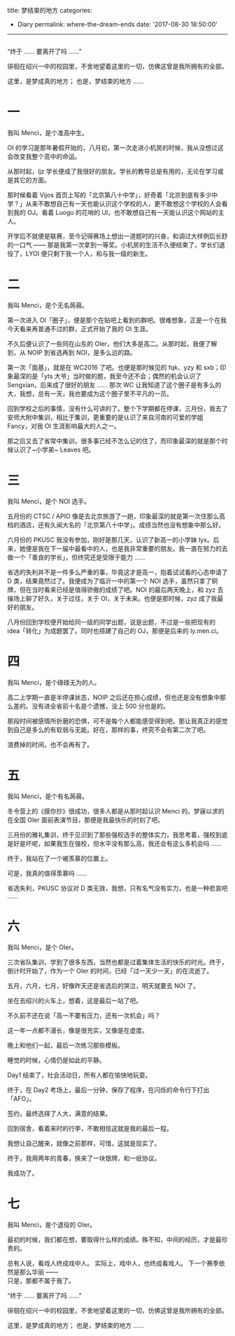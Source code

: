 title: 梦结束的地方
categories:
  - Diary
permalink: where-the-dream-ends
date: '2017-08-30 18:50:00'
---

<div style="width: 100%; text-align: center; "><div id="aplayer1" class="aplayer" style="width: 100%; max-width: 550px; text-align: left; display: inline-block; background: #fff; "></div></div>

<script>new APlayer({ element: document.getElementById('aplayer1'), narrow: false, autoplay: false, showlrc: 3, preload: 'metadata', mutex: true, theme: '#615754', music: { title: 'Artificial Emotions', author: '心华', url: 'https://menci-oi.upyun.menci.memset0.cn/music/ae/ae.ogg', pic: 'https://menci-oi.upyun.menci.memset0.cn/music/ae/ae.jpg', lrc: '/music/ae/ae.lrc' } });</script>

“终于 …… 要离开了吗 ……”

徘徊在绍兴一中的校园里，不舍地望着这里的一切，仿佛这曾是我所拥有的全部。

这里，是梦成真的地方；
也是，梦结束的地方 ……

<!-- more -->

# 一

我叫 Menci，是个准高中生。

OI 的学习是那年暑假开始的，八月初，第一次走进小机房的时候，我从没想过这会改变我整个高中的命运。

从那时起，ljz 学长便成了我很好的朋友。学长的教导总是有用的，无论在学习或是其它的方面。

那时候看着 Vijos 首页上写的「北京第八十中学」，好奇着「北京到底有多少中学？」从来不敢想自己有一天也能认识这个学校的人，更不敢想这个学校的人会看到我的 OJ。看着 Luogu 的花哨的 UI，也不敢想自己有一天能认识这个网站的主人。

开学后不就便是联赛，至今记得赛场上想出一道题时的兴奋，和调过大样例后长舒的一口气 —— 那是我第一次拿到一等奖。小机房的生活不久便结束了，学长们退役了，LYOI 便只剩下我一个人，和与我一级的新生。

# 二

我叫 Menci，是个无名蒟蒻。

第一次进入 OI「圈子」，便是那个在贴吧上看到的群吧。很难想象，正是一个在我今天看来再普通不过的群，正式开始了我的 OI 生涯。

不久后便认识了一些同在山东的 OIer，他们大多是高二。从那时起，我便了解到，从 NOIP 到省选再到 NOI，是多么远的路。

第一次「面基」，就是在 WC2016 了吧。也便是那时候见的 fqk、yzy 和 sxb；印象最深的是「yts 大爷」当时做的题，我至今还不会；偶然的机会认识了 Sengxian，后来成了很好的朋友 …… 那次 WC 让我知道了这个圈子是有多么的大，我想，总有一天，我也要成为这个圈子里不平凡的一员。

回到学校之后的事情，没有什么可讲的了。整个下学期都在停课，三月份，我去了安师大附中集训，相比于集训，更重要的是认识了来自河南的可爱的学姐 Fancy，对我 OI 生涯影响最大的人之一。

那之后又去了省常中集训，很多事已经不怎么记的住了，而印象最深的就是那个时候认识了~小学弟~ Leaves 吧。

# 三

我叫 Menci，是个 NOI 选手。

五月份的 CTSC / APIO 像是去北京旅游了一趟，印象最深的就是第一次住那么高档的酒店，还有久闻大名的「北京第八十中学」。成绩当然也没有想象中那么好。

六月份的 PKUSC 我没有参加，刚好是那几天，认识了新高一的小学妹 lyx。后来，她便是我在下一届中最看中的人，也是我非常重要的朋友。我一直在努力的去做一个「善良的学长」，但终究还是受限于能力 ……

省选的失利并不是一件多么严重的事，毕竟这才是高一，抱着试试看的心态申请了 D 类，结果竟然过了。我便成为了临沂一中的第一个 NOI 选手，虽然只拿了铜牌，但在当时看来已经是值得骄傲的成绩了吧。NOI 的最后两天晚上，和 zyz 去操场上聊了好久，关于过往，关于 OI，关于未来。也便是那时候，zyz 成了我最好的朋友。

八月份回到学校便开始给同一级的同学出题，说是出题，不过是一些把现有的 idea「转化」为成题罢了。同时也搭建了自己的 OJ，那便是后来的 ly.men.ci。

# 四

我叫 Menci，是个碌碌无为的人。

高二上学期一直是半停课状态，NOIP 之后还在担心成绩，但也还是没有想象中那么差的。没有进全省前十名是个遗憾，没上 500 分也是的。

那段时间被感情所折磨的恐惧，可不是每个人都能感受得到吧。那让我真正的感觉到自己是多么的有软弱与无能。好在，那样的事，终究不会有第二次了吧。

浪费掉的时间，也不会再有了。

# 五

我叫 Menci，是个有名蒟蒻。

冬令营上的《膜你抄》很成功，很多人都是从那时起认识 Menci 的。梦寐以求的在全国 OIer 面前表演节目，那便是我最快乐的时刻了吧。

三月份的雅礼集训，终于见识到了那些强校选手的整体实力，我思考着，强校到底是好是坏呢，如果我生在强校，但水平没有那么高，我还会有这么多机会吗 ……

终于，我站在了一个被羡慕的位置上。

可是，我真的值得羡慕吗 ……

省选失利，PKUSC 协议对 D 类无效，我想，只有名气没有实力，也是一种悲哀吧 ……

# 六

我叫 Menci，是个 OIer。

三次省队集训，学到了很多东西，当然也都是过着集体生活的快乐的时光。终于，倒计时开始了，作为一个 OIer 的时间，已经「过一天少一天」的在流逝了。

五月，六月，七月，好像昨天还是省选后的哭泣，明天就要去 NOI 了。

坐在去绍兴的火车上，想着，这是最后一站了吧。

不久前不还在说「高一不要有压力，还有一次机会」吗？

这一年一点都不漫长，像是很充实，又像是在虚度。

晚上和他们一起，最后一次练习那些模板。

睡觉的时候，心情仍是如此的平静。

Day1 结束了，社会活动日，所有人都在愉快地玩耍。

终于，在 Day2 考场上，最后一分钟，保存了程序，在闪烁的命令行下打出「AFO」。

签约，最终选择了人大，满意的结果。

回到宿舍，看着来时的行李，不敢相信这就是我的最后一程。

我想让自己醒来，就像之前那样，可惜，这就是现实了。

终于，我用两年的青春，换来了一块银牌，和一纸协议。

我成功了。

# 七

我叫 Menci，是个退役的 OIer。

最初的时候，我们都在想，要取得什么样的成绩。殊不知，中间的经历，才是最珍贵的。

总有人说，看戏人终成戏中人。
实际上，戏中人，也终成看戏人。
下一个赛季依然是那么华丽 ——  
只是，那都不属于我了。

“终于 …… 要离开了吗 ……”

徘徊在绍兴一中的校园里，不舍地望着这里的一切，仿佛这曾是我所拥有的全部。

这里，是梦成真的地方；
也是，梦结束的地方 ……

<div style="width: 100%; text-align: center; "><div id="aplayer2" class="aplayer" style="width: 100%; max-width: 550px; text-align: left; display: inline-block; background: #fff; "></div></div>

<script>new APlayer({ element: document.getElementById('aplayer2'), narrow: false, autoplay: false, preload: 'metadata', showlrc: 3, mutex: true, theme: '#615754', music: { title: '样 YOUNG', author: 'TFBoys', url: 'https://menci-oi.upyun.menci.memset0.cn/music/young/young.ogg', lrc: '/music/young/young.lrc' } });</script>
